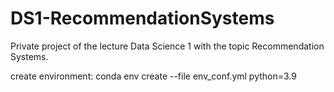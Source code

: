 # DS1-RecommendationSystems
Private project of the lecture Data Science 1 with the topic Recommendation Systems.



create environment: conda env create --file env_conf.yml python=3.9

